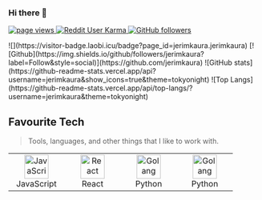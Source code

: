 ### Hi there 👋
<p align="left">
  <a href="https://github.comjerimkaura/jerimkaurar">
    <img src="https://komarev.com/ghpvc/?username=jerimkaura" alt="page views" />
  </a>
  <a href="https://www.reddit.com/user/Jerim_Kaura">
    <img alt="Reddit User Karma" src="https://img.shields.io/reddit/user-karma/combined/Jerim_kaura?label=karma&logo=reddit">
  </a>
  <a href="https://github.com/jerimkaura?tab=followers">
    <img alt="GitHub followers" src="https://img.shields.io/github/followers/jerimkaura?color=green&logo=github">
  </a>
</p>
![](https://visitor-badge.laobi.icu/badge?page_id=jerimkaura.jerimkaura)
[![Github](https://img.shields.io/github/followers/jerimkaura?label=Follow&style=social)](https://github.com/jerimkaura)
![GitHub stats](https://github-readme-stats.vercel.app/api?username=jerimkaura&show_icons=true&theme=tokyonight)
![Top Langs](https://github-readme-stats.vercel.app/api/top-langs/?username=jerimkaura&theme=tokyonight)


## Favourite Tech
> Tools, languages, and other things that I like to work with.
  <table>
  <tr>
    <td align="center" width="96">
      <a href="#macropower-tech">
        <img src="https://devicons.github.io/devicon/devicon.git/icons/javascript/javascript-original.svg" width="48" height="48" alt="JavaScript" />
      </a>
      <br>JavaScript
    </td>
    <td align="center" width="96">
      <a href="#macropower-tech" >
        <img src="https://devicons.github.io/devicon/devicon.git/icons/react/react-original.svg" width="48" height="48" alt="React" />
      </a>
      <br>React
    </td>
    <td align="center" width="96">
      <a href="#macropower-tech">
        <img src="https://devicons.github.io/devicon/devicon.git/icons/python/python-original.svg" width="48" height="48" alt="Golang" />
      </a>
      <br>Python
    </td>
    <td align="center" width="96">
      <a href="#macropower-tech">
        <img src="https://devicons.github.io/devicon/devicon.git/icons/python/python-original.svg" width="48" height="48" alt="Golang" />
      </a>
      <br>Python
    </td>
    </table>
